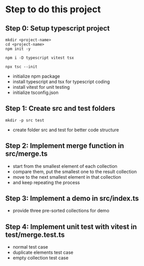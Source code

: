 # Step to do this project
## Step 0: Setup typescript project
``` 
mkdir <project-name>
cd <project-name>
npm init -y

npm i -D typescript vitest tsx

npx tsc --init
```
* initialize npm package
* install typescript and tsx for typescript coding
* install vitest for unit testing
* initialize tsconfig.json

## Step 1: Create src and test folders
``` 
mkdir -p src test
```
* create folder src and test for better code structure
## Step 2: Implement merge function in src/merge.ts
* start from the smallest element of each collection
* compare them, put the smallest one to the result collection
* move to the next smallest element in that collection
* and keep repeating the process

## Step 3: Implement a demo in src/index.ts
* provide three pre-sorted collections for demo

## Step 4: Implement unit test with vitest in test/merge.test.ts
* normal test case
* duplicate elements test case
* empty collection test case